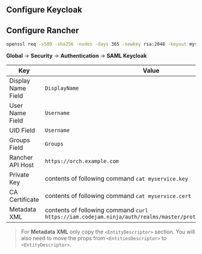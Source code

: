## Configure Keycloak

## Configure Rancher

```sh
openssl req -x509 -sha256 -nodes -days 365 -newkey rsa:2048 -keyout myservice.key -out myservice.cert
```

**Global** -> **Security** -> **Authentication** -> **SAML Keycloak**

| Key                | Value                                                                                                      |
| ------------------ | ---------------------------------------------------------------------------------------------------------- |
| Display Name Field | `DisplayName`                                                                                              |
| User Name Field    | `Username`                                                                                                 |
| UID Field          | `Username`                                                                                                 |
| Groups Field       | `Groups`                                                                                                   |
| Rancher API Host   | `https://orch.example.com`                                                                                 |
| Private Key        | contents of following command `cat myservice.key`                                                          |
| CA Certificate     | contents of following command `cat myservice.cert`                                                         |
| Metadata XML       | contents of following command `curl https://iam.codejam.ninja/auth/realms/master/protocol/saml/descriptor` |

> For **Metadata XML** only copy the `<EntityDescriptor>` section. You will also need to move
> the props from `<EntitiesDescriptor>` to `<EntityDescriptor>`.
